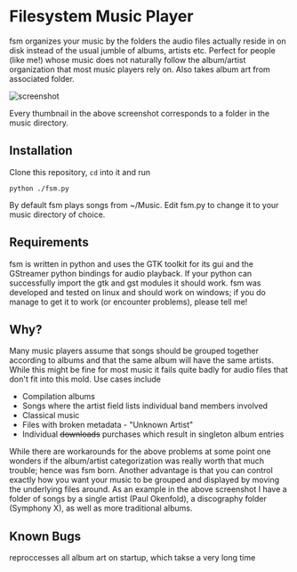Filesystem Music Player
=======================

fsm organizes your music by the folders the audio files actually reside in on disk instead of the usual jumble of albums, artists etc. Perfect for people (like me!) whose music does not naturally follow the album/artist organization that most music players rely on. Also takes album art from associated folder.

![screenshot](https://raw.github.com/zodiac/fsm/master/screenshot.jpg)

Every thumbnail in the above screenshot corresponds to a folder in the music directory.

Installation
------------

Clone this repository, ```cd``` into it and run 

```python ./fsm.py```

By default fsm plays songs from ~/Music. Edit fsm.py to change it to your music directory of choice.

Requirements
------------

fsm is written in python and uses the GTK toolkit for its gui and the GStreamer python bindings for audio playback. If your python can successfully import the gtk and gst modules it should work. fsm was developed and tested on linux and should work on windows; if you do manage to get it to work (or encounter problems), please tell me!

Why?
----

Many music players assume that songs should be grouped together according to albums and that the same album will have the same artists. While this might be fine for most music it fails quite badly for audio files that don't fit into this mold. Use cases include

- Compilation albums
- Songs where the artist field lists individual band members involved
- Classical music
- Files with broken metadata - "Unknown Artist"
- Individual ~~downloads~~ purchases which result in singleton album entries

While there are workarounds for the above problems at some point one wonders if the album/artist categorization was really worth that much trouble; hence was fsm born. Another advantage is that you can control exactly how you want your music to be grouped and displayed by moving the underlying files around. As an example in the above screenshot I have a folder of songs by a single artist (Paul Okenfold), a discography folder (Symphony X), as well as more traditional albums.

Known Bugs
----------

reproccesses all album art on startup, which takse a very long time
